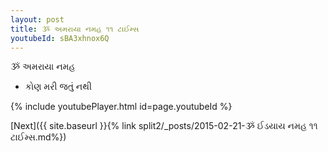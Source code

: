 ```yaml
---
layout: post
title: ૐ અમરાયા નમહ ૧૧ ટાઈમ્સ
youtubeId: sBA3xhnox6Q
---
```

 
 
 ૐ અમરાયા નમહ  
 
 -  કોણ મરી જતું નથી 
 
  
 
  
 
 
 
 
 
 


{% include youtubePlayer.html id=page.youtubeId %}
 
[Next]({{ site.baseurl }}{% link  split2/_posts/2015-02-21-ૐ ઈડયાય નમહ ૧૧ ટાઈમ્સ.md%})
 
